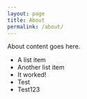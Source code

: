 ```yaml
---		
layout: page			
title: About		
permalink: /about/		
---
```


About content goes here.

* A list item
* Another list item
* It worked!
* Test
* Test123
